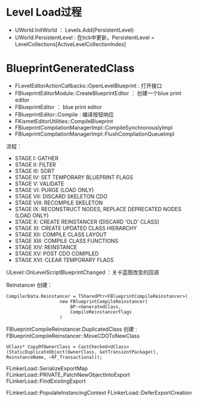 # Level Load过程
- UWorld.InitWorld ： Levels.Add(PersistentLevel)
- UWorld.PersistentLevel : 在tick中更新，PersistentLevel = LevelCollections[ActiveLevelCollectionIndex]


# BlueprintGeneratedClass
- FLevelEditorActionCallbacks::OpenLevelBlueprint : 打开接口
- FBlueprintEditorModule::CreateBlueprintEditor ： 创建一个blue print editor
- FBlueprintEditor ： blue print editor
- FBlueprintEditor::Compile : 编译按钮响应
- FKismetEditorUtilities::CompileBlueprint
- FBlueprintCompilationManagerImpl::CompileSynchronouslyImpl
- FBlueprintCompilationManagerImpl::FlushCompilationQueueImpl

流程：
- STAGE I: GATHER
- STAGE II: FILTER
- STAGE III: SORT
- STAGE IV: SET TEMPORARY BLUEPRINT FLAGS
- STAGE V: VALIDATE
- STAGE VI: PURGE (LOAD ONLY)
- STAGE VII: DISCARD SKELETON CDO
- STAGE VIII: RECOMPILE SKELETON
- STAGE IX: RECONSTRUCT NODES, REPLACE DEPRECATED NODES (LOAD ONLY)
- STAGE X: CREATE REINSTANCER (DISCARD 'OLD' CLASS)
- STAGE XI: CREATE UPDATED CLASS HIERARCHY
- STAGE XII: COMPILE CLASS LAYOUT
- STAGE XIII: COMPILE CLASS FUNCTIONS
- STAGE XIV: REINSTANCE
- STAGE XV: POST CDO COMPILED 
- STAGE XVI: CLEAR TEMPORARY FLAGS

ULevel::OnLevelScriptBlueprintChanged ：关卡蓝图改变的回调

Reinstancer 创建：
```
CompilerData.Reinstancer = TSharedPtr<FBlueprintCompileReinstancer>(
					new FBlueprintCompileReinstancer(
						BP->GeneratedClass,
						CompileReinstancerFlags
					)
```

FBlueprintCompileReinstancer.DuplicatedClass 创建 :  FBlueprintCompileReinstancer::MoveCDOToNewClass


```
UClass* CopyOfOwnerClass = CastChecked<UClass>(StaticDuplicateObject(OwnerClass, GetTransientPackage(), ReinstanceName, ~RF_Transactional));
```


FLinkerLoad::SerializeExportMap
FLinkerLoad::PRIVATE_PatchNewObjectIntoExport
FLinkerLoad::FindExistingExport

FLinkerLoad::PopulateInstancingContext
FLinkerLoad::DeferExportCreation